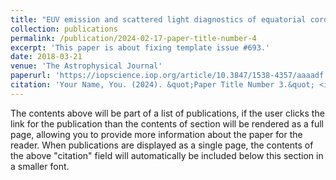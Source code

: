 ```yaml
---
title: "EUV emission and scattered light diagnostics of equatorial coronal holes as seen by Hinode/EIS"
collection: publications
permalink: /publication/2024-02-17-paper-title-number-4
excerpt: 'This paper is about fixing template issue #693.'
date: 2018-03-21
venue: 'The Astrophysical Journal'
paperurl: 'https://iopscience.iop.org/article/10.3847/1538-4357/aaaadf'
citation: 'Your Name, You. (2024). &quot;Paper Title Number 3.&quot; <i>GitHub Journal of Bugs</i>. 1(3).'
---
```


The contents above will be part of a list of publications, if the user clicks the link for the publication than the contents of section will be rendered as a full page, allowing you to provide more information about the paper for the reader. When publications are displayed as a single page, the contents of the above "citation" field will automatically be included below this section in a smaller font.

